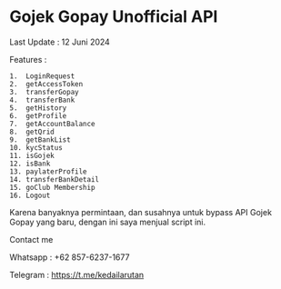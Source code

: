 # Gojek Gopay Unofficial API

Last Update : 12 Juni 2024

Features :

    1.  LoginRequest
    2.  getAccessToken
    3.  transferGopay
    4.  transferBank
    5.  getHistory
    6.  getProfile
    7.  getAccountBalance
    8.  getQrid
    9.  getBankList
    10. kycStatus
    11. isGojek
    12. isBank
    13. paylaterProfile
    14. transferBankDetail
    15. goClub Membership
    16. Logout

Karena banyaknya permintaan, dan susahnya untuk bypass API Gojek Gopay yang baru, dengan ini saya menjual script ini.



Contact me

Whatsapp : +62 857-6237-1677

Telegram : https://t.me/kedailarutan

